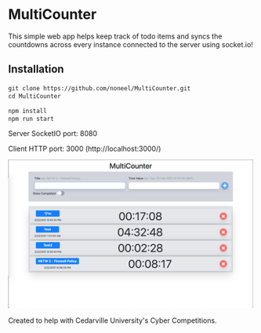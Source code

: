 # MultiCounter
This simple web app helps keep track of todo items and syncs the countdowns across every instance connected to the server using socket.io!

## Installation
```
git clone https://github.com/noneel/MultiCounter.git
cd MultiCounter
```
```
npm install
npm run start
```

Server SocketIO port: 8080

Client HTTP port: 3000 (http://localhost:3000/)

<img src="https://github.com/noneel/MultiCounter/blob/main/example.png" width="500px" alt="example web app"/>

Created to help with Cedarville University's Cyber Competitions. 
